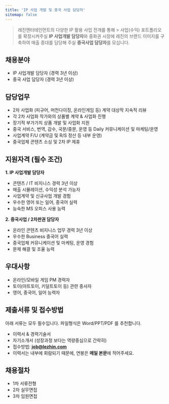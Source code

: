 ```yaml
---
title: 'IP 사업 개발 및 중국 사업 담당자'
sitemap: false
---
```

> 레진엔터테인먼트의 다양한 IP 활용 사업 전개를 통해 > 사업(수익) 포트폴리오를 확장시켜주실
> **IP 사업개발 담당자**와
> 중화권 시장에 레진의 브랜드 이미지를 구축하여 매출 증대를 담당해 주실
> **중국사업 담당자**를 모십니다.

## 채용분야

- IP 사업개발 담당자 (경력 3년 이상)
- 중국 사업 담당자 (경력 3년 이상)

## 담당업무

- 2차 사업화 (피규어, 머천다이징, 온라인게임 등) 계약 대상작 지속적 리뷰
- 각 2차 사업화 작가와의 상품별 계약 & 사업화 진행
- 장기적 부가가치 상품 개발 및 사업화 지원
- 중국 서비스, 번역, 감수, 국문/중문, 운영 등 Daily 커뮤니케이션 및 마케팅/운영
- 사업계약 F/U (계약금 및 R/S 정산 등 내부 운영) 
- 중국업체 콘텐츠 소싱 및 2차 IP 제휴

## 지원자격 (필수 조건)

**1. IP 사업개발 담당자**
- 콘텐츠 / IT 비지니스 경력 3년 이상
- 매출 시뮬레이션, 수익성 분석 가능자
- 사업계약 및 신규사업 개발 경험 
- 우수한 영어 또는 일어, 중국어 실력
- 능숙한 MS 오피스 사용 능력

**2. 중국사업 / 2차판권 담당자**
- 온라인 콘텐츠 비지니스 업무 경력 3년 이상
- 우수한 Business 중국어 실력
- 중국업체 커뮤니케이션 및 마케팅, 운영 경험 
- 문제 해결 및 조율 능력

## 우대사항

- 온라인/모바일 게임 PM 경력자
- 토이(아트토이, 키덜트토이 등) 관련 종사자
- 영어, 중국어, 일어 능력자

## 제출서류 및 접수방법

아래 서류는 모두 필수입니다. 파일형식은 Word/PPT/PDF 를 추천합니다.

- 이력서 & 경력기술서 
- 자기소개서 (성장과정 보다는 역량중심으로 간략히)
- 접수방법: **job@lezhin.com** 
- 이력서는 내부에 회람되기 때문에, 연봉은 **메일 본문**에 적어주세요.

## 채용절차 

- 1차 서류전형
- 2차 실무면접 
- 3차 임원면접 

